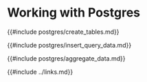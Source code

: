 # Working with Postgres

{{#include postgres/create_tables.md}}

{{#include postgres/insert_query_data.md}}

{{#include postgres/aggregate_data.md}}

{{#include ../links.md}}
